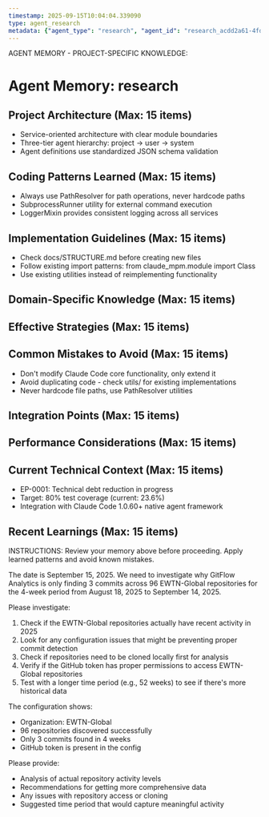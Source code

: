```yaml
---
timestamp: 2025-09-15T10:04:04.339090
type: agent_research
metadata: {"agent_type": "research", "agent_id": "research_acdd2a61-4fd4-4cee-ab6e-dc4ccba95358", "session_id": "acdd2a61-4fd4-4cee-ab6e-dc4ccba95358", "delegation_context": {"description": "Investigate EWTN repository activity", "timestamp": "2025-09-15T10:04:04.338128"}}
---
```



AGENT MEMORY - PROJECT-SPECIFIC KNOWLEDGE:
# Agent Memory: research
<!-- Last Updated: 2025-08-05 15:36:32 | Auto-updated by: research -->

<!-- MEMORY LIMITS: 16KB max | 10 sections max | 15 items per section -->

## Project Architecture (Max: 15 items)
- Service-oriented architecture with clear module boundaries
- Three-tier agent hierarchy: project → user → system
- Agent definitions use standardized JSON schema validation

## Coding Patterns Learned (Max: 15 items)
- Always use PathResolver for path operations, never hardcode paths
- SubprocessRunner utility for external command execution
- LoggerMixin provides consistent logging across all services

## Implementation Guidelines (Max: 15 items)
- Check docs/STRUCTURE.md before creating new files
- Follow existing import patterns: from claude_mpm.module import Class
- Use existing utilities instead of reimplementing functionality

## Domain-Specific Knowledge (Max: 15 items)
<!-- Agent-specific knowledge accumulates here -->

## Effective Strategies (Max: 15 items)
<!-- Successful approaches discovered through experience -->

## Common Mistakes to Avoid (Max: 15 items)
- Don't modify Claude Code core functionality, only extend it
- Avoid duplicating code - check utils/ for existing implementations
- Never hardcode file paths, use PathResolver utilities

## Integration Points (Max: 15 items)
<!-- Key interfaces and integration patterns -->

## Performance Considerations (Max: 15 items)
<!-- Performance insights and optimization patterns -->

## Current Technical Context (Max: 15 items)
- EP-0001: Technical debt reduction in progress
- Target: 80% test coverage (current: 23.6%)
- Integration with Claude Code 1.0.60+ native agent framework

## Recent Learnings (Max: 15 items)
<!-- Most recent discoveries and insights -->


INSTRUCTIONS: Review your memory above before proceeding. Apply learned patterns and avoid known mistakes.


The date is September 15, 2025. We need to investigate why GitFlow Analytics is only finding 3 commits across 96 EWTN-Global repositories for the 4-week period from August 18, 2025 to September 14, 2025.

Please investigate:
1. Check if the EWTN-Global repositories actually have recent activity in 2025
2. Look for any configuration issues that might be preventing proper commit detection
3. Check if repositories need to be cloned locally first for analysis
4. Verify if the GitHub token has proper permissions to access EWTN-Global repositories
5. Test with a longer time period (e.g., 52 weeks) to see if there's more historical data

The configuration shows:
- Organization: EWTN-Global
- 96 repositories discovered successfully
- Only 3 commits found in 4 weeks
- GitHub token is present in the config

Please provide:
- Analysis of actual repository activity levels
- Recommendations for getting more comprehensive data
- Any issues with repository access or cloning
- Suggested time period that would capture meaningful activity